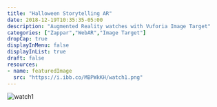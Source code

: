 ```yaml
---
title: "Halloween Storytelling AR"
date: 2018-12-19T10:35:35-05:00
description: "Augmented Reality watches with Vuforia Image Target"
categories: ["Zappar","WebAR","Image Target"]
dropCap: true
displayInMenu: false
displayInList: true
draft: false
resources:
- name: featuredImage
  src: "https://i.ibb.co/MBPWkKH/watch1.png"
---
```


![watch1](https://i.ibb.co/MBPWkKH/watch1.png)